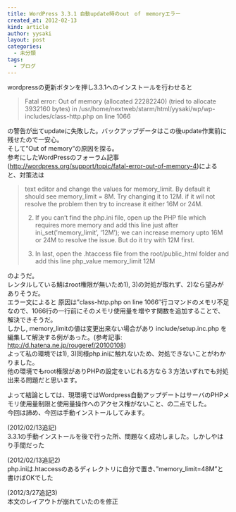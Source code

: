 ```yaml
---
title: WordPress 3.3.1 自動update時のout　of　memoryエラー
created_at: 2012-02-13
kind: article
author: yysaki
layout: post
categories:
  - 未分類
tags:
  - ブログ
---
```

wordpressの更新ボタンを押し3.3.1へのインストールを行わせると

> Fatal error: Out of memory (allocated 22282240) (tried to allocate 3932160 bytes) in /usr/home/nextweb/starm/html/yysaki/wp/wp-includes/class-http.php on line 1066

の警告が出てupdateに失敗した。バックアップデータはこの後update作業前に残せたので一安心。  
そして”Out of memory”の原因を探る。  
参考にしたWordPressのフォーラム記事(http://wordpress.org/support/topic/fatal-error-out-of-memory-4)によると、対策法は

> text editor and change the values for memory\_limit. By default it should see memory\_limit = 8M. Try changing it to 12M. if it wil not resolve the problem then try to increase it either 16M or 24M.
> 
> 2) If you can’t find the php.ini file, open up the PHP file which requires more memory and add this line just after ini\_set(’memory\_limit’, ‘12M’); we can increase memory upto 16M or 24M to resolve the issue. But do it try with 12M first.
> 
> 3) In last, open the .htaccess file from the root/public\_html folder and add this line php\_value memory_limit 12M 

のようだ。  
レンタルしている鯖はroot権限が無いため1), 3)の対処が取れず、2)なら望みがありそうだ。  
エラー文によると 原因は&#8221;class-http.php on line 1066&#8243;行コマンドのメモリ不足なので、1066行の一行前にそのメモリ使用量を増やす関数を追加することで、解決できそうだ。  
しかし, memory_limitの値は変更出来ない場合があり include/setup.inc.php を編集して解決する例があった。(参考記事: http://d.hatena.ne.jp/rougeref/20100108)  
よって私の環境では1), 3)同様php.iniに触れないため、対処できないことがわかりました。  
他の環境でもroot権限がありPHPの設定をいじれる方なら３方法いずれでも対処出来る問題だと思います。

よって結論としては、現環境ではWordpress自動アップデートはサーバのPHPメモリ使用量制限と使用量操作へのアクセス権がないこと、の二点でした。  
今回は諦め、今回は手動インストールしてみます。

(2012/02/13追記)  
3.3.1の手動インストールを後で行った所、問題なく成功しました。しかしやはり手間だった

(2012/02/13追記2)  
php.iniは.htaccessのあるディレクトリに自分で置き、&#8221;memory_limit=48M&#8221;と書けばOKでした

(2012/3/27追記3)  
本文のレイアウトが崩れていたのを修正
